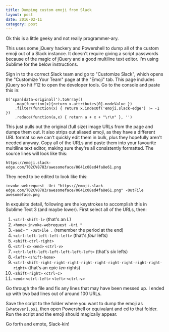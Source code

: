 ```yaml
---
title: Dumping custom emoji from Slack
layout: post
date: 2016-02-11
category: post
---
```


Ok this is a little geeky and not really programmer-ary.

This uses some jQuery hackery and Powershell to dump all of the custom emoji out of a Slack instance. It doesn't require giving a script passwords because of the magic of jQuery and a good multiline text editor. I'm using Sublime for the below instructions.

Sign in to the correct Slack team and go to "Customize Slack", which opens the "Customize Your Team" page at the "Emoji" tab. This page includes jQuery so hit F12 to open the developer tools. Go to the console and paste this in:

	$('span[data-original]').toArray()
		.map(function(x){return x.attributes[0].nodeValue })
		.filter(function(x) { return x.indexOf('emoji.slack-edge') != -1 })
		.reduce(function(a,x) { return a + x + "\r\n" }, '')

This just pulls out the original (full size) image URLs from the page and dumps them out. It also strips out aliased emoji, as they have a different URL format so we can't quickly edit them in bulk, plus they hopefully aren't needed anyway. Copy all of the URLs and paste them into your favourite multiline text editor, making sure they're all consistently formatted. The source lines will look like this:

	https://emoji.slack-edge.com/T02CV8783/awesomeface/0641c08ed4fa8e61.png

They need to be edited to look like this:

	invoke-webrequest -Uri "https://emoji.slack-edge.com/T02CV8783/awesomeface/0641c08ed4fa8e61.png" -OutFile awesomeface.png

In exquisite detail, following are the keystrokes to accomplish this in Sublime Text 3 (and maybe lower). First select all of the URLs, then:

1. `<ctrl-shift-l>` (that's an L)
2. `<home>` `invoke-webrequest -Uri "`
3. `<end>` `" -OutFile .` (remember the period at the end)
4. `<ctrl-left-left-left-left>` (that's _four_ lefts)
5. `<shift-ctrl-right>`
6. `<ctrl-c>` `<end>` `<ctrl-v>`
7. `<ctrl-left-left-left-left-left-left>` (that's _six_ lefts)
8. `<left>` `<shift-home>`
9. `<ctrl-shift-right-right-right-right-right-right-right-right-right-right>` (that's an epic _ten_ rights)
10. `<shift-right>` `<ctrl-c>`
11. `<end>` `<ctrl-left>` `<left>` `<ctrl-v>`

Go through the file and fix any lines that may have been messed up. I ended up with two bad lines out of around 100 URLs.

Save the script to the folder where you want to dump the emoji as `[whatever].ps1`, then open Powershell or equivalant and cd to that folder. Run the script and the emoji should magically appear.

Go forth and emote, Slack-kin!


